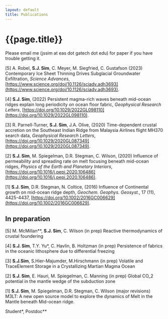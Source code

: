 ```yaml
---
layout: default
title: Publications
---
```

# {{page.title}}

Please email me (jssim at eas dot gatech dot edu) for paper if you have trouble getting it. 

[5] A. Robel, **S.J. Sim**, C. Meyer, M. Siegfried, C. Gustafson (2023) Contemporary Ice Sheet Thinning Drives Subglacial Groundwater Exfiltration, *Science Advances*, [https://www.science.org/doi/10.1126/sciadv.adh3693](https://www.science.org/doi/10.1126/sciadv.adh3693). 

[4] **S.J. Sim**, (2022) Persistent magma-rich waves beneath mid-ocean ridges explain long periodicity on ocean floor fabric, *Geophysical Research Letters*, [https://doi.org/10.1029/2022GL098110](https://doi.org/10.1029/2022GL098110).

[3] R. Parnell-Turner, **S.J. Sim**, J.A. Olive, (2020) Time-dependent crustal accretion on the Southeast Indian Ridge from Malaysia Airlines flight MH370 search data, *Geophysical Research Letters*, [https://doi.org/10.1029/2020GL087349](https://doi.org/10.1029/2020GL087349).  

[2] **S.J. Sim**, M. Spiegelman, D.R. Stegman, C. Wilson, (2020) Influence of permeability and spreading rate on melt focusing beneath mid-ocean ridges, *Physics of the Earth and Planetary Interiors*, [https://doi.org/10.1016/j.pepi.2020.106486](https://doi.org/10.1016/j.pepi.2020.106486).  

[1] **S.J. Sim**, D.R. Stegman, N. Coltice, (2016) Influence of Continental growth on mid-ocean ridge depth, *Geochem. Geophys. Geosyst.*, 17 (11), 4425-4437, [https://doi.org/10.1002/2016GC006629](https://doi.org/10.1002/2016GC006629).

## In preparation
[5] M. McMillan**, **S.J. Sim**, C. Wilson (in prep) Reactive thermodynamics of crustal foundering

[4] **S.J. Sim**, T.Y. Yu*, C. Havlin, B. Holtzman (in prep) Persistence of fabrics in the oceanic lithosphere due to differential freezing

[3] **S.J.Sim**, S.Hier-Majumder, M.Hirschmann (in prep) Volatile and TraceElement Storage in a Crystallizing Martian Magma Ocean

[2] **S.J. Sim**, E. Hauri, M. Spiegelman, C. Manning (in prep) Global CO_2 potential in the mantle wedge of the subduction zone 

[1] **S.J. Sim**, M. Spiegelman, D.R. Stegman, C. Wilson (major revisions) M3LT: A new open source model to explore the dynamics of Melt in the Mantle beneath Mid-ocean ridge.  

Student*, Postdoc**

